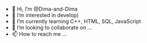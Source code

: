 - 👋 Hi, I’m @Dima-and-Dima
- 👀 I’m interested in develop)
- 🌱 I’m currently learning C++, HTML, SQL, JavaScript
- 💞️ I’m looking to collaborate on ...
- 📫 How to reach me ...

<!---
Dima-and-Dima/Dima-and-Dima is a ✨ special ✨ repository because its `README.md` (this file) appears on your GitHub profile.
You can click the Preview link to take a look at your changes.
--->
